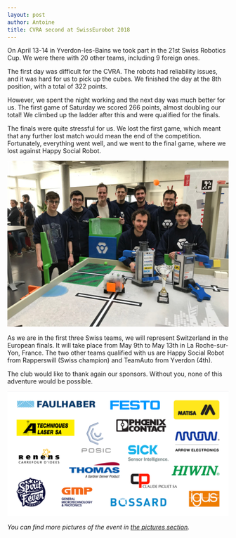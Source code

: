```yaml
---
layout: post
author: Antoine
title: CVRA second at SwissEurobot 2018
---
```



On April 13-14 in Yverdon-les-Bains we took part in the 21st Swiss Robotics Cup.
We were there with 20 other teams, including 9 foreign ones.

The first day was difficult for the CVRA.
The robots had reliability issues, and it was hard for us to pick up the cubes.
We finished the day at the 8th position, with a total of 322 points.

However, we spent the night working and the next day was much better for us.
The first game of Saturday we scored 266 points, almost doubling our total!
We climbed up the ladder after this and were qualified for the finals.

The finals were quite stressful for us.
We lost the first game, which meant that any further lost match would mean the end of the competition.
Fortunately, everything went well, and we went to the final game, where we lost against Happy Social Robot.


![CVRA team with our two robots, Order & Chaos](/images/posts/swisseurobot2018/team.jpg)

As we are in the first three Swiss teams, we will represent Switzerland in the European finals.
It will take place from May 9th to May 13th in La Roche-sur-Yon, France.
The two other teams qualified with us are Happy Social Robot from Rapperswill (Swiss champion) and TeamAuto from Yverdon (4th).

The club would like to thank again our sponsors.
Without you, none of this adventure would be possible.

![](/images/2018/sponsors.png)

*You can find more pictures of the event in [the pictures section](/pictures.html).*
